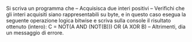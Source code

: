 Si scriva un programma che
– Acquisisca due interi positivi
– Verifichi che gli interi acquisiti siano rappresentabili su byte, e in questo caso esegua la seguente
  operazione logica bitwise e scriva sulla console il risultato ottenuto (intero):
  C = NOT(A AND (NOT(B))) OR (A XOR B)
– Altrimenti, dia un messaggio di errore.
